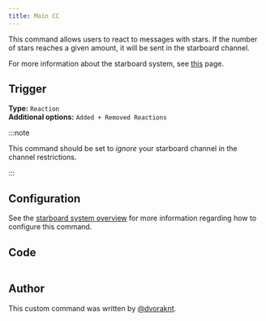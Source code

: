 ```yaml
---
title: Main CC
---
```


This command allows users to react to messages with stars. If the number of stars reaches a given amount, it will be sent in the starboard channel.

For more information about the starboard system, see [this](overview) page.

## Trigger

**Type:** `Reaction`<br />
**Additional options:** `Added + Removed Reactions`

:::note

This command should be set to _ignore_ your starboard channel in the channel restrictions.

:::

## Configuration

See the [starboard system overview](overview/#configuration) for more information regarding how to configure this command.

## Code

```go file=../../../../src/fun/starboard_v2/starboard.go.tmpl

```

## Author

This custom command was written by [@dvoraknt](https://github.com/dvoraknt).
